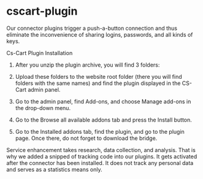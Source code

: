 # cscart-plugin
Our connector plugins trigger a push-a-button connection and thus eliminate the inconvenience of sharing logins, passwords, and all kinds of keys.


Cs-Cart Plugin Installation

1) After you unzip the plugin archive, you will find 3 folders:

2) Upload these folders to the website root folder (there you will find folders with the same names) and find the plugin displayed in the CS-Cart admin panel.
3) Go to the admin panel, find Add-ons, and choose Manage add-ons in the drop-down menu.
4) Go to the Browse all available addons tab and press the Install button. 
5) Go to the Installed addons tab, find the plugin, and go to the plugin page. Once there, do not forget to download the bridge.

Service enhancement takes research, data collection, and analysis. That is why we added a snipped of tracking code into our plugins. It gets activated after the connector has been installed. It does not track any personal data and serves as a statistics means only.
